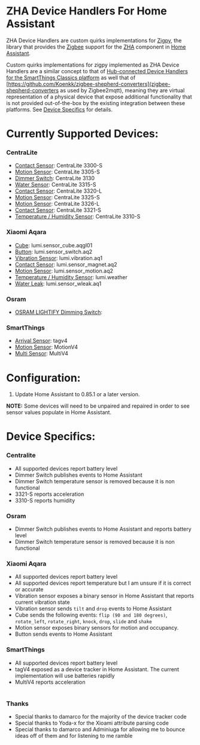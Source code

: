 # ZHA Device Handlers For Home Assistant

ZHA Device Handlers are custom quirks implementations for [Zigpy](https://github.com/zigpy/zigpy), the library that provides the [Zigbee](http://www.zigbee.org) support for the [ZHA](https://www.home-assistant.io/components/zha/) component in [Home Assistant](https://www.home-assistant.io).

Custom quirks implementations for zigpy implemented as ZHA Device Handlers are a similar concept to that of [Hub-connected Device Handlers for the SmartThings Classics platform](https://docs.smartthings.com/en/latest/device-type-developers-guide/) as well that of [https://github.com/Koenkk/zigbee-shepherd-converters](zigbee-shepherd-converters as used by Zigbee2mqtt), meaning they are virtual representation of a physical device that expose additional functionality that is not provided out-of-the-box by the existing integration between these platforms. See [Device Specifics](#Device-Specifics) for details.

#
# Currently Supported Devices:

### CentraLite
- [Contact Sensor](http://a.co/g9eWPAQ): CentraLite 3300-S
- [Motion Sensor](http://a.co/9PCEorM): CentraLite 3305-S
- [Dimmer Switch](https://centralite.com/products/smart-switch): CentraLite 3130
- [Water Sensor](https://centralite.com/products/water-sensor): CentraLite 3315-S
- [Contact Sensor](https://www.irisbylowes.com/support/?guideTitle=Iris-Contact-Sensor-3320-L-(2nd-Gen)&guideId=441744fa-3e2b-3bc9-87b2-a8fc76d85341): CentraLite 3320-L
- [Motion Sensor](http://a.co/iYjshAP): CentraLite 3325-S
- [Motion Sensor](https://www.irisbylowes.com/support/?guideTitle=Iris-Motion-Sensor&guideId=4be71b61-5938-30b6-8154-bd90cb9b4796): CentraLite 3326-L
- [Contact Sensor](http://a.co/9PCEorM): CentraLite 3321-S
- [Temperature / Humidity Sensor](https://bit.ly/2GYguGR): CentraLite 3310-S

### Xiaomi Aqara
- [Cube](https://www.aqara.com/en/cube_controller-product.html): lumi.sensor_cube.aqgl01
- [Button](https://www.aqara.com/en/wireless_mini_switch.html): lumi.sensor_switch.aq2
- [Vibration Sensor](http://www.xiaomimagazine.com/new-sensor-for-the-smart-home-xiaomi-check-aqara-smart-motion-sensor/): lumi.vibration.aq1
- [Contact Sensor](https://www.aqara.com/en/door_and_window_sensor-product.html): lumi.sensor_magnet.aq2
- [Motion Sensor](https://www.aqara.com/en/motion_sensor.html): lumi.sensor_motion.aq2
- [Temperature / Humidity Sensor](https://www.aqara.com/en/temperature_and_humidity_sensor-product.html): lumi.weather
- [Water Leak](https://www.aqara.com/en/water_leak_sensor.html): lumi.sensor_wleak.aq1

### Osram
- [OSRAM LIGHTIFY Dimming Switch](https://assets.osram-americas.com/assets/Documents/LTFY012.06c0d6e6-17c7-4dcb-bd2c-1fca7feecfb4.pdf):

### SmartThings
- [Arrival Sensor](https://support.smartthings.com/hc/en-us/articles/212417083): tagv4
- [Motion Sensor](http://a.co/65rSQjZ): MotionV4
- [Multi Sensor](http://a.co/gez6SzW): MultiV4

#
# Configuration:

1. Update Home Assistant to 0.85.1 or a later version.

**NOTE:** Some devices will need to be unpaired and repaired in order to see sensor values populate in Home Assistant.

#
# Device Specifics:

### Centralite

- All supported devices report battery level
- Dimmer Switch publishes events to Home Assistant
- Dimmer Switch temperature sensor is removed because it is non functional
- 3321-S reports acceleration
- 3310-S reports humidity

### Osram

- Dimmer Switch publishes events to Home Assistant and reports battery level
- Dimmer Switch temperature sensor is removed because it is non functional

### Xiaomi Aqara

- All supported devices report battery level
- All supported devices report temperature but I am unsure if it is correct or accurate
- Vibration sensor exposes a binary sensor in Home Assistant that reports current vibration state
- Vibration sensor sends `tilt` and `drop` events to Home Assistant
- Cube sends the following events: `flip (90 and 180 degrees)`, `rotate_left`, `rotate_right`, `knock`, `drop`, `slide` and `shake`
- Motion sensor exposes binary sensors for motion and occupancy.
- Button sends events to Home Assistant

### SmartThings

- All supported devices report battery level
- tagV4 exposed as a device tracker in Home Assistant. The current implementation will use batteries rapidly
- MultiV4 reports acceleration

#
### Thanks

- Special thanks to damarco for the majority of the device tracker code
- Special thanks to Yoda-x for the Xioami attribute parsing code
- Special thanks to damarco and Adminiuga for allowing me to bounce ideas off of them and for listening to me ramble

